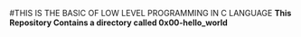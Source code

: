 #THIS IS THE BASIC OF LOW LEVEL PROGRAMMING IN C LANGUAGE
**This Repository Contains a directory called 0x00-hello_world**
